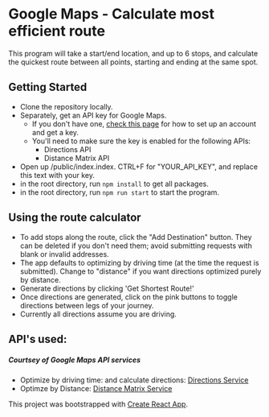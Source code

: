 # Google Maps - Calculate most efficient route

This program will take a start/end location, and up to 6 stops, and calculate the quickest route between all points, starting and ending at the same spot.

## Getting Started
- Clone the repository locally.
- Separately, get an API key for Google Maps.
    - If you don't have one, [check this page](https://developers.google.com/maps/documentation/javascript/get-api-key) for how to set up an account and get a key.
    - You'll need to make sure the key is enabled for the following APIs:
        - Directions API
        - Distance Matrix API
- Open up /public/index.index. CTRL+F for "YOUR_API_KEY", and replace this text with your key.
- in the root directory, run `npm install` to get all packages.
- in the root directory, run `npm run start` to start the program.

## Using the route calculator

- To add stops along the route, click the "Add Destination" button. They can be deleted if you don't need them; avoid submitting requests with blank or invalid addresses.
- The app defaults to optimizing by driving time (at the time the request is submitted). Change to "distance" if you want directions optimized purely by distance.
- Generate directions by clicking 'Get Shortest Route!'
- Once directions are generated, click on the pink buttons to toggle directions between legs of your journey.
- Currently all directions assume you are driving.

## API's used:
##### Courtsey of Google Maps API services
- Optimize by driving time: and calculate directions: [Directions Service](https://developers.google.com/maps/documentation/javascript/directions)
- Optimze by Distance: [Distance Matrix Service](https://developers.google.com/maps/documentation/javascript/distancematrix)


This project was bootstrapped with [Create React App](https://github.com/facebook/create-react-app).